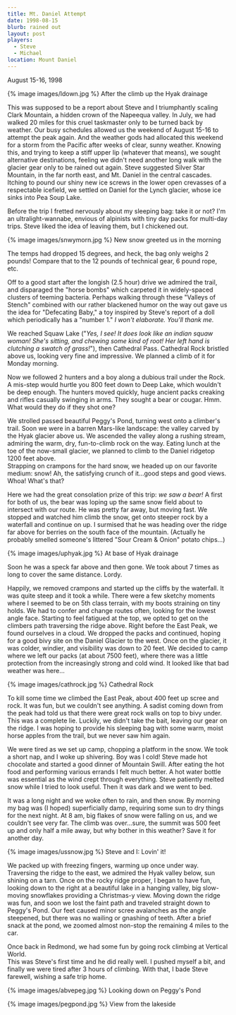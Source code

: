 ```yaml
---
title: Mt. Daniel Attempt
date: 1998-08-15
blurb: rained out
layout: post
players:
  - Steve
  - Michael
location: Mount Daniel
---
```

August 15-16, 1998


{% image images/ldown.jpg %}
After the climb up the Hyak drainage

This was supposed to be a report about Steve and I triumphantly
scaling Clark Mountain, a hidden crown of the Napeequa valley.
In July, we had walked 20 miles for this cruel taskmaster
only to be turned back by weather.  Our busy schedules allowed us
the weekend of August 15-16 to attempt the peak again.  And
the weather gods had allocated this weekend for a storm from
the Pacific after weeks of clear, sunny weather.  Knowing this,
and trying to keep a stiff upper lip (whatever that means),
we sought alternative destinations, feeling we didn't need another
long walk with the glacier gear only to be rained out again.
Steve suggested Silver Star Mountain, in the far north east,
and Mt. Daniel in the central cascades.  Itching to pound our
shiny new ice screws in the lower open crevasses of a 
respectable icefield, we settled on Daniel for the Lynch
glacier, whose ice sinks into Pea Soup Lake.



Before the trip I fretted nervously about my sleeping bag: take it
or not?  I'm an ultralight-wannabe, envious of alpinists with
tiny day packs for multi-day trips.  Steve liked the idea of
leaving them, but I chickened out.  

{% image images/snwymorn.jpg %}
New snow greeted us in the morning

The temps had dropped
15 degrees, and heck, the bag only weighs 2 pounds!  Compare
that to the 12 pounds of technical gear, 6 pound rope, etc.



Off to a good start after the longish (2.5 hour) drive we admired the trail, and
disparaged the "horse bombs" which carpeted it in widely-spaced clusters of
teeming bacteria.  Perhaps walking through these "Valleys of Stench" combined
with our rather blackened humor on the way out gave us the idea for "Defecating
Baby," a toy inspired by Steve's report of a doll which periodically has a
"number 1."  *I won't elaborate.  You'll thank me.*



We reached Squaw Lake ("*Yes, I see!  It does look like an indian
squaw woman!  She's sitting, and chewing some kind of root!
Her left hand is clutching a swatch of grass!*"), then Cathedral
Pass.  Cathedral Rock bristled above us, looking very fine and
impressive.  We planned a climb of it for Monday morning.



Now we followed 2 hunters and a boy along a dubious trail under
the Rock.  A mis-step would hurtle you 800 feet down to Deep Lake,
which wouldn't be deep enough.  The hunters moved quickly,
huge ancient packs creaking and rifles casually swinging in arms.
They sought a bear or cougar.  Hmm.  What would they do if they
shot one?



We strolled passed beautiful Peggy's Pond, turning west onto a
climber's trail.  Soon we were in a barren Mars-like landscape:
the valley carved by the Hyak glacier above us.  We ascended the
valley along a rushing stream, admiring the warm, dry, fun-to-climb
rock on the way.  Eating lunch at the toe of the now-small glacier,
we planned to climb to the Daniel ridgetop 1200 feet above.  
Strapping on crampons for the hard snow, we headed up on our
favorite medium: snow!  Ah, the satisfying crunch of it...good steps
and good views.  Whoa!  What's that?



Here we had the great consolation prize of this trip: *we saw a bear!*
A first for both of us, the bear was loping up the same snow field
about to intersect with our route.  He was pretty far away, but moving
fast.  We stopped and watched him climb the snow, get onto steeper
rock by a waterfall and continue on up.  I surmised that he was heading
over the ridge far above for berries on the south face of the mountain.
(Actually he probably smelled someone's littered "Sour Cream \& Onion"
potato chips...)



{% image images/uphyak.jpg %}
At base of Hyak drainage


Soon he was a speck far above and then gone.  We took about 7 times as
long to cover the same distance.  Lordy.



Happily, we removed crampons and started up the cliffs by the waterfall.  It was
quite steep and it took a while.  There were a few sketchy moments where I
seemed to be on 5th class terrain, with my boots straining on tiny holds.  We
had to confer and change routes often, looking for the lowest angle face.
Starting to feel fatigued at the top, we opted to get on the climbers path
traversing the ridge above.  Right before the East Peak, we found ourselves in a
cloud.  We dropped the packs and continued, hoping for a good bivy site on the
Daniel Glacier to the west.  Once on the glacier, it was colder, windier, and
visibility was down to 20 feet.  We decided to camp where we left our packs (at
about 7500 feet), where there was a little protection from the increasingly
strong and cold wind.  It looked like that bad weather was here...



{% image images/cathrock.jpg %}
Cathedral Rock


To kill some time we climbed the East Peak, about 400 feet up scree
and rock.  It was fun, but we couldn't see anything.  A sadist coming
down from the peak had
told us that there were great rock walls on top to bivy under.
This was a complete lie.  Luckily, we didn't take the bait, leaving
our gear on the ridge.  I was hoping
to provide his sleeping bag with some warm, moist horse apples from
the trail, but we never saw him again.



We were tired as we set up camp, chopping a platform in the snow.  We
took a short nap, and I woke up shivering.  Boy was I cold!  Steve
made hot chocolate and started a good dinner of Mountain Swill.
After eating the hot food and performing various errands I felt much
better.  A hot water bottle was essential as the wind crept through
everything.  Steve patiently melted snow while I tried to look
useful.  Then it was dark and we went to bed.



It was a long night and we woke often to rain, and then snow.  By
morning my bag was (I hoped) superficially damp, requiring some
sun to dry things for the next night.  At 8 am, big flakes of snow
were falling on us, and we couldn't see very far.  The climb was
over...sure, the summit was 500 feet up and only half a mile away,
but why bother in this weather?  Save it for another day.



{% image images/ussnow.jpg %}
Steve and I: Lovin' it!


We packed up with freezing fingers, warming up once under way.
Traversing the ridge to the east, we admired the Hyak valley below,
sun shining on a tarn.  Once on the rocky ridge proper, I began to
have fun, looking down to the right at a beautiful lake in a hanging valley, 
big slow-moving snowflakes
providing a Christmas-y view.  Moving down the ridge was fun, and
soon we lost the faint path and traveled straight down to Peggy's
Pond.  Our feet caused minor scree avalanches as the angle steepened,
but there was no wailing or gnashing of teeth.  After a brief
snack at the pond, we zoomed almost non-stop the remaining 4 miles
to the car.



Once back in Redmond, we had some fun by going rock climbing at
Vertical World.  
This was Steve's first time and he did really well.
I pushed myself a bit, and finally we were tired after 3 hours of
climbing.  With that, I bade Steve farewell, wishing a safe trip home.



{% image images/abvepeg.jpg %}
Looking down on Peggy's Pond

{% image images/pegpond.jpg %}
View from the lakeside


